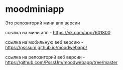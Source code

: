 # moodminiapp
Это репозиторий мини апп версии

ссылка на мини апп - https://vk.com/app7601800

ссылка на мобильную веб версию - https://psssum.github.io/moodwebapp/

ссылка на репозиторий веб версии - https://github.com/PsssUm/moodwebapp/tree/master
